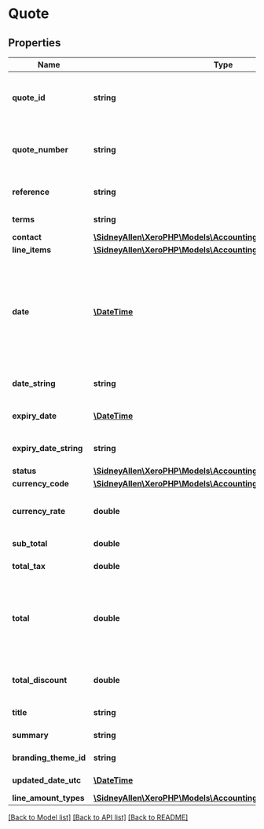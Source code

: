 # Quote

## Properties
Name | Type | Description | Notes
------------ | ------------- | ------------- | -------------
**quote_id** | **string** | QuoteID GUID is automatically generated and is returned after create or GET. | [optional] 
**quote_number** | **string** | Unique alpha numeric code identifying a quote (Max Length &#x3D; 255) | [optional] 
**reference** | **string** | Additional reference number | [optional] 
**terms** | **string** | Terms of the quote | [optional] 
**contact** | [**\SidneyAllen\XeroPHP\Models\Accounting\Contact**](Contact.md) |  | [optional] 
**line_items** | [**\SidneyAllen\XeroPHP\Models\Accounting\LineItem[]**](LineItem.md) | See LineItems | [optional] 
**date** | [**\DateTime**](\DateTime.md) | Date quote was issued – YYYY-MM-DD. If the Date element is not specified it will default to the current date based on the timezone setting of the organisation | [optional] 
**date_string** | **string** | Date the quote was issued (YYYY-MM-DD) | [optional] 
**expiry_date** | [**\DateTime**](\DateTime.md) | Date the quote expires – YYYY-MM-DD. | [optional] 
**expiry_date_string** | **string** | Date the quote expires – YYYY-MM-DD. | [optional] 
**status** | [**\SidneyAllen\XeroPHP\Models\Accounting\QuoteStatusCodes**](QuoteStatusCodes.md) |  | [optional] 
**currency_code** | [**\SidneyAllen\XeroPHP\Models\Accounting\CurrencyCode**](CurrencyCode.md) |  | [optional] 
**currency_rate** | **double** | The currency rate for a multicurrency quote | [optional] 
**sub_total** | **double** | Total of quote excluding taxes. | [optional] 
**total_tax** | **double** | Total tax on quote | [optional] 
**total** | **double** | Total of Quote tax inclusive (i.e. SubTotal + TotalTax). This will be ignored if it doesn’t equal the sum of the LineAmounts | [optional] 
**total_discount** | **double** | Total of discounts applied on the quote line items | [optional] 
**title** | **string** | Title text for the quote | [optional] 
**summary** | **string** | Summary text for the quote | [optional] 
**branding_theme_id** | **string** | See BrandingThemes | [optional] 
**updated_date_utc** | [**\DateTime**](\DateTime.md) | Last modified date UTC format | [optional] 
**line_amount_types** | [**\SidneyAllen\XeroPHP\Models\Accounting\QuoteLineAmountTypes**](QuoteLineAmountTypes.md) |  | [optional] 

[[Back to Model list]](../README.md#documentation-for-models) [[Back to API list]](../README.md#documentation-for-api-endpoints) [[Back to README]](../README.md)


